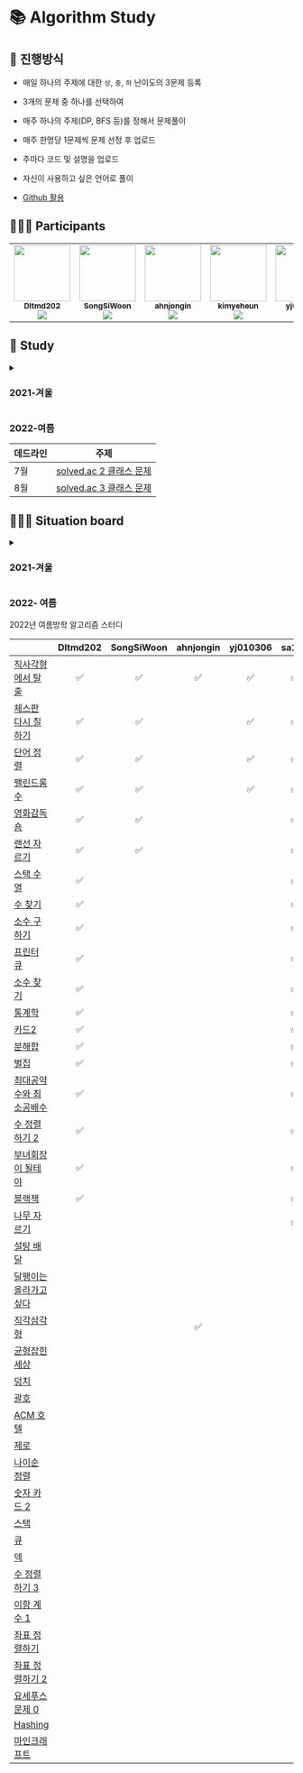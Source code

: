 # 📚 Algorithm Study

## 📄 진행방식
- 매일 하나의 주제에 대한 `상`, `중`, `하` 난이도의 3문제 등록
- 3개의 문제 중 하나를 선택하여

- 매주 하나의 주제(DP, BFS 등)를 정해서 문제풀이
- 매주 한명당 1문제씩 문제 선정 후 업로드
- 주마다 코드 및 설명을 업로드
- 자신이 사용하고 싶은 언어로 풀이
- [Github 활용](./docs)


## 🙋🏻‍♂️ Participants

<table>
  <tr>
    <td align="center"><a href="https://github.com/Dltmd202"><img src="https://avatars.githubusercontent.com/u/75921696?v=4?s=100" width="100px;" alt=""/><br /><sub><b>Dltmd202</b><br><img src="http://mazassumnida.wtf/api/mini/generate_badge?boj=bat5273" /></sub></a><br /></td>
    <td align="center"><a href="https://github.com/SongSiWoon"><img src="https://avatars.githubusercontent.com/u/82366330?v=4?s=100" width="100px;" alt=""/><br /><sub><b>SongSiWoon</b><br><img src="http://mazassumnida.wtf/api/mini/generate_badge?boj=songsi" /></sub></a><br /></td>
    <td align="center"><a href="https://github.com/ahnjongin"><img src="https://avatars.githubusercontent.com/u/80513276?v=4?s=100" width="100px;" alt=""/><br /><sub><b>ahnjongin</b><br><img src="http://mazassumnida.wtf/api/mini/generate_badge?boj=goodtime1998" /></sub></a><br /></td>
    <td align="center"><a href="https://github.com/kimyeheun"><img src="https://avatars.githubusercontent.com/u/81765156?v=4?s=100" width="100px;" alt=""/><br /><sub><b>kimyeheun</b><br><img src="http://mazassumnida.wtf/api/mini/generate_badge?boj=yeheun004" /></sub></a><br /></td>
    <td align="center"><a href="https://github.com/yj010306"><img src="https://avatars.githubusercontent.com/u/97457418?v=4?s=100" width="100px;" alt=""/><br /><sub><b>yj010306</b><br><img src="http://mazassumnida.wtf/api/mini/generate_badge?boj=skyyj123" /></sub></a><br /></td>
<td align="center"><a href="https://github.com/sa11k"><img src="https://avatars.githubusercontent.com/u/63536606?v=4?s=100" width="100px;" alt=""/><br /><sub><b>sa11k</b><br><img src="http://mazassumnida.wtf/api/mini/generate_badge?boj=sa11k" /></sub></a><br /></td>
  </tr>
</table>


## 📗 Study

<details>
<summary><h3>2021-겨울</h3></summary>

|       | 주제          |                               `상`                                |                           `중`                            |                                             `하`                                              | 비고                   |
|:------|-------------|:----------------------------------------------------------------:|:--------------------------------------------------------:|:--------------------------------------------------------------------------------------------:|----------------------|
| 01/12 |             |           [안테나](https://www.acmicpc.net/problem/18310)           |       [ATM](https://www.acmicpc.net/problem/11399)       |                        [일곱 난쟁이](https://www.acmicpc.net/problem/2309)                        |                      |
| 01/15 | 반복문         |           [보물섬](https://www.acmicpc.net/problem/2589)            |    [별 찍기 - 22](https://www.acmicpc.net/problem/10997)    |                       [별 찍기 - 7](https://www.acmicpc.net/problem/2444)                       |                      |
| 01/16 | 재귀          |        [별 찍기 - 11](https://www.acmicpc.net/problem/2448)         |    [별 찍기 - 10](https://www.acmicpc.net/problem/2447)     |                        [팩토리얼](https://www.acmicpc.net/problem/10872)                         |                      |
| 01/17 | 재귀          |        [별 찍기 - 18](https://www.acmicpc.net/problem/10993)        |    [별 찍기 - 10](https://www.acmicpc.net/problem/2447)     |                      [피보나치 수 5](https://www.acmicpc.net/problem/10870)                       |                      |
| 01/18 | 그리디         |         [행복 유치원](https://www.acmicpc.net/problem/13164)          |      [동전 0](https://www.acmicpc.net/problem/11047)       | [설탕 배달](https://www.acmicpc.net/problem/2839),  [거스름돈](https://www.acmicpc.net/problem/5585) | `하` 문제는 두 문제를 풀어주세요! |
| 01/19 | 브루트포스       |           [리모컨](https://www.acmicpc.net/problem/1107)            |    [체스판 다시 칠하기](https://www.acmicpc.net/problem/1018)    |                         [블랙잭](https://www.acmicpc.net/problem/2798)                          |                      |
| 01/20 | 백트래킹        |            [비숍](https://www.acmicpc.net/problem/1799)            |    [N과 M (10)](https://www.acmicpc.net/problem/15664)    |                      [N과 M (1)](https://www.acmicpc.net/problem/15649)                       |                      |
| 01/21 | DP          |         [평범한 배낭](https://www.acmicpc.net/problem/12865)          |       [타일링](https://www.acmicpc.net/problem/1793)        |                       [피보나치 함수](https://www.acmicpc.net/problem/1003)                        |                      |
| 01/22 | 자료구조-스택     |            [탑](https://www.acmicpc.net/problem/2493)             |        [괄호](https://www.acmicpc.net/problem/9012)        |                         [스택](https://www.acmicpc.net/problem/10828)                          |                      |
| 01/24 | 자료구조-큐      | [Condition of deep sleep](https://www.acmicpc.net/problem/11577) |       [트럭](https://www.acmicpc.net/problem/13335)        |                         [큐 2](https://www.acmicpc.net/problem/18258)                         |                      |
| 01/25 | 그래프         |            [로봇](https://www.acmicpc.net/problem/1726)            |       [토마토](https://www.acmicpc.net/problem/7576)        |                       [DFS와 BFS](https://www.acmicpc.net/problem/1260)                       |                      |
| 01/26 | 백트래킹        |          [캠프준비](https://www.acmicpc.net/problem/16938)           |    [연산자 끼워넣기](https://www.acmicpc.net/problem/14888)     |                      [N과 M (10)](https://www.acmicpc.net/problem/15664)                      |                      |
| 01/27 | DP          |           [합분해](https://www.acmicpc.net/problem/2225)            |     [2xn 타일링](https://www.acmicpc.net/problem/11726)     |                        [계단 오르기](https://www.acmicpc.net/problem/2579)                        |                      |
| 01/28 | 자료구조-우선순위 큐 |         [카드 정렬하기](https://www.acmicpc.net/problem/1715)          |    [이중 우선순위 큐](https://www.acmicpc.net/problem/7662)     |                         [최소 힙](https://www.acmicpc.net/problem/1927)                         |                      |
| 01/29 | 그래프 탐색      |         [욕심쟁이 판다](https://www.acmicpc.net/problem/1937)          |     [나이트의 이동](https://www.acmicpc.net/problem/7562)      |                        [미로 탐색](https://www.acmicpc.net/problem/2178)                         |                      |
| 02/04 | 이분 탐색       |          [K번째 수](https://www.acmicpc.net/problem/1300)           |     [숫자 카드 2](https://www.acmicpc.net/problem/10816)     |                         [수 찾기](https://www.acmicpc.net/problem/1920)                         |                      |
| 02/05 | 소수 판정       |          [신기한 소수](https://www.acmicpc.net/problem/2023)          |      [소인수분해](https://www.acmicpc.net/problem/11653)      |                          [소수](https://www.acmicpc.net/problem/2581)                          |                      |
| 02/06 | 브루트포스       |          [연구소 3](https://www.acmicpc.net/problem/17142)          |     [차이를 최대로](https://www.acmicpc.net/problem/10819)     |                        [영화감독 숌](https://www.acmicpc.net/problem/1436)                        |                      |
| 02/07 | 투 포인터       |         [소수의 연속합](https://www.acmicpc.net/problem/1644)          |      [수 고르기](https://www.acmicpc.net/problem/2230)       |                        [두 수의 합](https://www.acmicpc.net/problem/3273)                        |                      |
| 02/08 | DP          |        [행렬 곱셈 순서](https://www.acmicpc.net/problem/11049)         | [가장 긴 감소하는 부분 수열](https://www.acmicpc.net/problem/11722) |                        [계단 오르기](https://www.acmicpc.net/problem/2579)                        |                      |
| 02/09 | 최단거리 - 다익스트라 |        [미확인 도착지](https://www.acmicpc.net/problem/9370)         | [최소비용 구하기](https://www.acmicpc.net/problem/1916) |                        [최단경로](https://www.acmicpc.net/problem/1753)                        |                      |
| 02/10 | 분리집합      |        [선분 그룹](https://www.acmicpc.net/problem/2162)         | [중량제한](https://www.acmicpc.net/problem/1939) |                        [집합의 표현](https://www.acmicpc.net/problem/1717)                        |                      |

</details>

### 2022-여름

| 데드라인 | 주제                                              |
|------|-------------------------------------------------|
 | 7월   | [solved.ac 2 클래스 문제](https://solved.ac/class/2) | 
 | 8월   | [solved.ac 3 클래스 문제](https://solved.ac/class/3) | 


## 🧑🏽‍💻 Situation board
<details>
<summary><h3>2021-겨울</h3></summary>
<table>
  <thead>
    <th></th>
    <th><a href="https://github.com/Dltmd202">Dltmd202</a></th>
    <th><a href="https://github.com/SongSiWoon">SongSiWoon</a></th>
    <th><a href="https://github.com/ahnjongin">ahnjongin</a></th>
    <th><a href="https://github.com/kimyeheun">kimyeheun</a></th>
    <th><a href="https://github.com/yj010306">yj010306</a></th>
    <th><a href="https://github.com/sa11k">sa11k</a></th>
  </thead>
<tbody>
  <tr>
    <td rowspan=4>01/15</td>
  </tr>
  <tr>
    <td><a href="src/BaekJoon/Dltmd202/2589/Main.java">Java</a></td>
    <td></td>
    <td></td>
    <td></td>
    <td></td>
    <td></td>
  </tr>
  <tr>
    <td><a href="src/BaekJoon/Dltmd202/10997/Main.java">Java</a></td>
    <td><a href="src/BaekJoon/SongSiWoon/10997/main.py">Python</a></td>
    <td></td>
    <td></td>
    <td></td>
    <td></td>
  </tr>
  <tr>
    <td></td>
    <td><a href="src/BaekJoon/SongSiWoon/2444/Main.java">Java</a></td>
    <td><a href="src/BaekJoon/ahnjongin/2444/main.py">Python</a></td>
    <td><a href="src/BaekJoon/kimyeheun/2444/main.py">Python</a></td>
    <td><a href="src/BaekJoon/yj010306/2444/main.cpp">C++</a></td>
    <td><a href="src/BaekJoon/sa11k/2442/Main.java">Java</a></td>
  </tr>
  <tr>
    <td rowspan=4>01/16</td>
  </tr>
  <tr>
    <td><a href="src/BaekJoon/Dltmd202/2448/Main.java">Java</a></td>
    <td><a href="src/BaekJoon/SongSiWoon/2448/main.py">Python</a></td>
    <td></td>
    <td></td>
    <td></td>
    <td></td>
  </tr>
  <tr>
    <td><a href="src/BaekJoon/Dltmd202/2447/Main.java">Java</a>, <a href="src/BaekJoon/Dltmd202/2447/main.py">Python</a></td>
    <td></td>
    <td></td>
    <td></td>
    <td></td>
    <td></td>
  </tr>
  <tr>
    <td></td>
    <td></td>
    <td><a href="src/BaekJoon/ahnjongin/10872/main.py">Python</a></td>
    <td><a href="src/BaekJoon/kimyeheun/10872/main.py">Python</a></td>
    <td><a href="src/BaekJoon/yj010306/10872/main.cpp">C++</a></td>
    <td><a href="src/BaekJoon/sa11k/10872/Main.java">Java</a></td>
  </tr>
  <tr>
    <td rowspan=4>01/17</td>
  </tr>
  <tr>
    <td><a href="src/BaekJoon/Dltmd202/10993/Main.java">Java</a></td>
    <td><a href="src/BaekJoon/SongSiWoon/10993/main.py">Python</a></td>
    <td></td>
    <td></td>
    <td></td>
    <td></td>
  </tr>
  <tr>
    <td><a href="src/BaekJoon/Dltmd202/2447/Main.java">Java</a>, <a href="src/BaekJoon/Dltmd202/2447/main.py">Python</a></td>
    <td><a href="src/BaekJoon/SongSiWoon/2447/Main.java">Java</a></td>
    <td></td>
    <td><a href="src/BaekJoon/kimyeheun/2447/main.py">Python</a></td>
    <td></td>
    <td></td>
  </tr>
  <tr inf="10870">
    <td></td>
    <td></td>
    <td><a href="src/BaekJoon/ahnjongin/10870/main.py">Python</a></td>
    <td></td>
    <td><a href="src/BaekJoon/yj010306/10870/main.cpp">C++</a></td>
    <td><a href="src/BaekJoon/sa11k/10870/Main.java">Java</a></td>
  </tr>
  <tr>
    <td rowspan=4>01/18</td>
  </tr>
  <tr>
    <td><a href="src/BaekJoon/Dltmd202/13164/Main.java">Java</a></td>
    <td></td>
    <td><a href="src/BaekJoon/ahnjongin/13164/main.py">Python</a></td>
    <td></td>
    <td></td>
    <td></td>
  </tr>
  <tr>
    <td></td>
    <td></td>
    <td><a href="src/BaekJoon/ahnjongin/11047/main.py">Python</a></td>
    <td><a href="src/BaekJoon/kimyeheun/11047/main.py">Python</a></td>
    <td><a href="src/BaekJoon/yj010306/11047/main.cpp">C++</a></td>
    <td><a href="src/BaekJoon/sa11k/11047/Main.java">Java</a></td>
  </tr>
  <tr>
    <td></td>
    <td><a href="src/BaekJoon/SongSiWoon/5585/main.py">Python</a></td>
    <td></td>
    <td><a href="src/BaekJoon/kimyeheun/2839/main.py">Python</a>, <a href="src/BaekJoon/kimyeheun/5585/main.py">Python</a></td>
    <td><a href="src/BaekJoon/yj010306/2839/main.cpp">C++</a>, <a href="src/BaekJoon/yj010306/5585/main.cpp">C++</a></td>
    <td><a href="src/BaekJoon/sa11k/2839/Main.java">Java</a>, <a href="src/BaekJoon/sa11k/5585/Main.java">Java</a></td>
  </tr>
  <tr>
    <td rowspan=4>01/19</td>
  </tr>
  <tr>
    <td><a href="src/BaekJoon/Dltmd202/1107/Main.java">Java</a></td>
    <td><a href="src/BaekJoon/SongSiWoon/1107/Main.java">Java</a>, <a href="src/BaekJoon/SongSiWoon/1107/main.py">Python</a>,</td>
    <td><a href="src/BaekJoon/ahnjongin/1107/main.py">Python</a></td>
    <td></td>
    <td></td>
    <td></td>
  </tr>
  <tr>
    <td></td>
    <td><a href="src/BaekJoon/SongSiWoon/1018/Main.java">Java</a></td>
    <td></td>
    <td><a href="src/BaekJoon/kimyeheun/1018/main.py">Python</a></td>
    <td></td>
    <td></td>
  </tr>
  <tr>
    <td></td>
    <td></td>
    <td></td>
    <td><a href="src/BaekJoon/kimyeheun/2798/main.py">Python</a></td>
    <td><a href="src/BaekJoon/yj010306/2798/main.cpp">C++</a></td>
    <td><a href="src/BaekJoon/sa11k/2798/Main.java">Java</a></td>
  </tr>
  <tr>
    <td rowspan=4>01/20</td>
  </tr>
  <tr>
    <td><a href="src/BaekJoon/Dltmd202/1799/Main.java">Java</a></td>
    <td><a href="src/BaekJoon/SongSiWoon/9663/Main.java">Java</a></td>
    <td></td>
    <td></td>
    <td></td>
    <td></td>
  </tr>
  <tr>
    <td></td>
    <td><a href="src/BaekJoon/SongSiWoon/15664/Main.java">Java</a></td>
    <td></td>
    <td></td>
    <td></td>
    <td></td>
  </tr>
  <tr>
    <td></td>
    <td></td>
    <td><a href="src/BaekJoon/ahnjongin/15649/main.py">Python</a></td>
    <td><a href="src/BaekJoon/kimyeheun/15649/main.py">Python</a></td>
    <td></td>
    <td></td>
  </tr>
  <tr>
    <td rowspan=4>01/21</td>
  </tr>
  <tr>
    <td><a href="src/BaekJoon/Dltmd202/12865/Main.java">Java</a></td>
    <td></td>
    <td></td>
    <td></td>
    <td></td>
    <td></td>
  </tr>
  <tr>
    <td></td>
    <td><a href="src/BaekJoon/SongSiWoon/1793/Main.java">Java</a></td>
    <td><a href="src/BaekJoon/ahnjongin/1793/main.py">Python</a></td>
    <td></td>
    <td></td>
    <td></td>
  </tr>
  <tr>
    <td></td>
    <td><a href="src/BaekJoon/SongSiWoon/1003/Main.java">Java</a></td>
    <td></td>
    <td><a href="src/BaekJoon/kimyeheun/1003/main.py">Python</a></td>
    <td><a href="src/BaekJoon/yj010306/1003/source.cpp">C++</a></td>
    <td><a href="src/BaekJoon/sa11k/1003/Main.java">Java</a></td>
  </tr>
  <tr>
    <td rowspan=4>01/22</td>
  </tr>
  <tr>
    <td><a href="src/BaekJoon/Dltmd202/2493/Main.java">Java</a></td>
    <td><a href="src/BaekJoon/SongSiWoon/2493/Main.java">Java</a></td>
    <td></td>
    <td></td>
    <td></td>
    <td></td>
  </tr>
  <tr>
    <td></td>
    <td><a href="src/BaekJoon/SongSiWoon/9012/Main.java">Java</a></td>
    <td><a href="src/BaekJoon/ahnjongin/9012/main.py">Python</a></td>
    <td></td>
    <td></td>
    <td></td>
  </tr>
  <tr>
    <td></td>
    <td></td>
    <td></td>
    <td><a href="src/BaekJoon/kimyeheun/10828/main.py">Python</a></td>
    <td><a href="src/BaekJoon/yj010306/10828/main.cpp">C++</a></td>
    <td><a href="src/BaekJoon/sa11k/10828/Main.java">Java</a></td>
  </tr>
  <tr>
    <td rowspan=4>01/24</td>
  </tr>
  <tr>
    <td>·</td>
    <td></td>
    <td></td>
    <td></td>
    <td></td>
    <td></td>
  </tr>
  <tr con="https://www.acmicpc.net/problem/13335">
    <td><a href="src/BaekJoon/Dltmd202/13335/Main.java">Java</a></td>
    <td><a href="src/BaekJoon/SongSiWoon/13335/Main.java">Java</a></td>
    <td></td>
    <td></td>
    <td></td>
    <td></td>
  </tr>
  <tr con="https://www.acmicpc.net/problem/18258">
    <td></td>
    <td></td>
    <td></td>
    <td><a href="src/BaekJoon/kimyeheun/18258/main.py">Python</a></td>
    <td></td>
    <td></td>
  </tr>
  <tr>
    <td rowspan=4>01/25</td>
  </tr>
  <tr con="https://www.acmicpc.net/problem/1726">
    <td><a href="src/BaekJoon/Dltmd202/1726/Main.java">Java</a></td>
    <td></td>
    <td></td>
    <td></td>
    <td></td>
    <td></td>
  </tr>
  <tr con="https://www.acmicpc.net/problem/7576">
    <td></td>
    <td><a href="src/BaekJoon/SongSiWoon/7576/Main.java">Java</a></td>
    <td></td>
    <td></td>
    <td></td>
    <td></td>
  </tr>
  <tr con="https://www.acmicpc.net/problem/18258">
    <td>·</td>
    <td></td>
    <td></td>
    <td></td>
    <td></td>
    <td></td>
  </tr>
  <tr>
    <td rowspan=4>01/26</td>
  </tr>
  <tr con="https://www.acmicpc.net/problem/16938">
    <td><a href="src/BaekJoon/Dltmd202/16938/Main.java">Java</a></td>
    <td></td>
    <td></td>
    <td></td>
    <td></td>
    <td></td>
  </tr>
  <tr con="https://www.acmicpc.net/problem/14888">
    <td>.</td>
    <td></td>
    <td></td>
    <td></td>
    <td></td>
    <td></td>
  </tr>
  <tr con="https://www.acmicpc.net/problem/15664">
    <td>·</td>
    <td></td>
    <td></td>
    <td></td>
    <td></td>
    <td></td>
  </tr>
  <tr>
    <td rowspan=4>01/27</td>
  </tr>
  <tr con="https://www.acmicpc.net/problem/2225">
    <td><a href="src/BaekJoon/Dltmd202/2225/Main.java">Java</a></td>
    <td></td>
    <td></td>
    <td></td>
    <td></td>
    <td></td>
  </tr>
  <tr con="https://www.acmicpc.net/problem/11726">
    <td></td>
    <td><a href="src/BaekJoon/SongSiWoon/11726/Main.java">Java</a></td>
    <td></td>
    <td></td>
    <td></td>
    <td></td>
  </tr>
  <tr con="https://www.acmicpc.net/problem/1927">
    <td>·</td>
    <td></td>
    <td></td>
    <td></td>
    <td></td>
    <td></td>
  </tr>
  <tr>
    <td rowspan=4>01/28</td>
  </tr>
  <tr con="https://www.acmicpc.net/problem/2225">
    <td><a href="src/BaekJoon/Dltmd202/1715/Main.java">Java</a></td>
    <td></td>
    <td></td>
    <td></td>
    <td></td>
    <td></td>
  </tr>
  <tr con="https://www.acmicpc.net/problem/11726">
    <td>.</td>
    <td></td>
    <td></td>
    <td></td>
    <td></td>
    <td></td>
  </tr>
  <tr con="https://www.acmicpc.net/problem/1927">
    <td>·</td>
    <td></td>
    <td></td>
    <td></td>
    <td></td>
    <td></td>
  </tr>
  <tr>
    <td rowspan=4>01/29</td>
  </tr>
  <tr con="https://www.acmicpc.net/problem/1937">
    <td><a href="src/BaekJoon/Dltmd202/1937/Main.java">Java</a></td>
    <td></td>
    <td></td>
    <td></td>
    <td></td>
    <td></td>
  </tr>
  <tr con="https://www.acmicpc.net/problem/7562">
    <td></td>
    <td><a href="src/BaekJoon/SongSiWoon/7562/Main.java">Java</a></td>
    <td></td>
    <td></td>
    <td></td>
    <td></td>
  </tr>
  <tr con="https://www.acmicpc.net/problem/2178">
    <td>·</td>
    <td></td>
    <td></td>
    <td></td>
    <td></td>
    <td></td>
  </tr>
  <tr>
    <td rowspan=4>02/04</td>
  </tr>
  <tr con="https://www.acmicpc.net/problem/1300">
    <td><a href="src/BaekJoon/Dltmd202/1300/Main.java">Java</a></td>
    <td><a href="src/BaekJoon/SongSiWoon/1300/Main.java">Java</a></td>
    <td></td>
    <td></td>
    <td></td>
    <td></td>
  </tr>
  <tr con="https://www.acmicpc.net/problem/10816">
    <td></td>
    <td><a href="src/BaekJoon/SongSiWoon/7562/Main.java">Java</a></td>
    <td></td>
    <td></td>
    <td></td>
    <td></td>
  </tr>
  <tr con="https://www.acmicpc.net/problem/1920">
    <td>·</td>
    <td></td>
    <td></td>
    <td></td>
    <td><a href="src/BaekJoon/yj010306/1920/main.cpp">C++</a></td>
    <td></td>
  </tr>

  <tr>
    <td rowspan=4>02/05</td>
  </tr>
  <tr con="https://www.acmicpc.net/problem/2023">
    <td><a href="src/BaekJoon/Dltmd202/2023/Main.java">Java</a></td>
    <td></td>
    <td></td>
    <td></td>
    <td></td>
    <td></td>
  </tr>
  <tr con="https://www.acmicpc.net/problem/10816">
    <td>.</td>
    <td></td>
    <td></td>
    <td></td>
    <td></td>
    <td><a href="src/BaekJoon/sa11k/11653/Main.java">Java</a></td>
  </tr>
  <tr con="https://www.acmicpc.net/problem/1920">
    <td>·</td>
    <td></td>
    <td></td>
    <td></td>
    <td></td>
    <td></td>
  </tr>

  <tr>
    <td rowspan=4>02/06</td>
  </tr>
  <tr con="https://www.acmicpc.net/problem/2023">
    <td><a href="src/BaekJoon/Dltmd202/17142/Main.java">Java</a></td>
    <td><a href="src/BaekJoon/SongSiWoon/17142/Main.java">Java</a></td>
    <td></td>
    <td></td>
    <td></td>
    <td></td>
  </tr>
  <tr con="https://www.acmicpc.net/problem/10816">
    <td>.</td>
    <td></td>
    <td></td>
    <td></td>
    <td></td>
    <td></td>
  </tr>
  <tr con="https://www.acmicpc.net/problem/1920">
    <td>·</td>
    <td></td>
    <td></td>
    <td></td>
    <td></td>
    <td></td>
  </tr>

<tr>
    <td rowspan=4>02/07</td>
  </tr>
  <tr con="https://www.acmicpc.net/problem/2023">
    <td><a href="src/BaekJoon/Dltmd202/1644/Main.java">Java</a></td>
    <td><a href="src/BaekJoon/SongSiWoon/17142/Main.java">Java</a></td>
    <td></td>
    <td></td>
    <td></td>
    <td></td>
  </tr>
  <tr con="https://www.acmicpc.net/problem/10816">
    <td>.</td>
    <td></td>
    <td></td>
    <td></td>
    <td></td>
    <td></td>
  </tr>
  <tr con="https://www.acmicpc.net/problem/1920">
    <td>·</td>
    <td></td>
    <td></td>
    <td></td>
    <td></td>
    <td></td>
  </tr>
</tbody>
</table>
</details>

### 2022- 여름

2022년 여름방학 알고리즘 스터디

|                                                      | Dltmd202 | SongSiWoon | ahnjongin | yj010306 | sa11k |
|------------------------------------------------------|:--------:|:----------:|:---------:|:--------:|:-----:|
| [직사각형에서 탈출](https://www.acmicpc.net/problem/1085)    |    ✅     |      ✅      |     ✅      |    ✅     |   ✅   |
| [체스판 다시 칠하기](https://www.acmicpc.net/problem/1018)   |    ✅     |      ✅      |           |    ✅     |   ✅    |
| [단어 정렬](https://www.acmicpc.net/problem/1181)        |    ✅     |        ✅   |           |    ✅     |    ✅   |
| [팰린드롬수](https://www.acmicpc.net/problem/1259)        |    ✅     |       ✅    |           |    ✅     |    ✅   |
| [영화감독 숌](https://www.acmicpc.net/problem/1436)       |    ✅     |       ✅     |           |          |    ✅   |
| [랜선 자르기](https://www.acmicpc.net/problem/1654)       |    ✅      |      ✅      |           |          |   ✅    |
| [스택 수열](https://www.acmicpc.net/problem/1874)        |     ✅     |            |           |          |   ✅    |
| [수 찾기](https://www.acmicpc.net/problem/1920)         |     ✅    |            |           |          |     ✅   |
| [소수 구하기](https://www.acmicpc.net/problem/1929)       |    ✅    |            |           |          |    ✅    |
| [프린터 큐](https://www.acmicpc.net/problem/1966)        |    ✅      |            |           |          |    ✅   |
| [소수 찾기](https://www.acmicpc.net/problem/1978)        |    ✅      |            |           |          |    ✅   |
| [통계학](https://www.acmicpc.net/problem/2108)          |     ✅     |            |           |          |    ✅   |
| [카드2](https://www.acmicpc.net/problem/2164)          |     ✅     |            |           |          |   ✅    |
| [분해합](https://www.acmicpc.net/problem/2231)          |     ✅     |            |           |          |    ✅   |
| [벌집](https://www.acmicpc.net/problem/2292)           |     ✅     |            |           |          |    ✅   |
| [최대공약수와 최소공배수](https://www.acmicpc.net/problem/2609) |    ✅      |            |           |          |   ✅    |
| [수 정렬하기 2](https://www.acmicpc.net/problem/2751)     |      ✅    |            |           |          |   ✅    |
| [부녀회장이 될테야](https://www.acmicpc.net/problem/2775)    |     ✅     |            |           |          |    ✅   |
| [블랙잭](https://www.acmicpc.net/problem/2798)          |    ✅      |            |           |          |    ✅   |
| [나무 자르기](https://www.acmicpc.net/problem/2805)       |          |            |           |          |    ✅   |
| [설탕 배달](https://www.acmicpc.net/problem/2839)        |          |            |           |          |       |
| [달팽이는 올라가고 싶다](https://www.acmicpc.net/problem/2869) |          |            |           |          |       |
| [직각삼각형](https://www.acmicpc.net/problem/4153)        |          |            |     ✅      |          |       |
| [균형잡힌 세상](https://www.acmicpc.net/problem/4949)      |          |            |           |          |       |
| [덩치](https://www.acmicpc.net/problem/7568)           |          |            |           |          |       |
| [괄호](https://www.acmicpc.net/problem/9012)           |          |            |           |          |       |
| [ACM 호텔](https://www.acmicpc.net/problem/10250)      |          |            |           |          |       |
| [제로](https://www.acmicpc.net/problem/10773)          |          |            |           |          |       |
| [나이순 정렬](https://www.acmicpc.net/problem/10814)      |          |            |           |          |       |
| [숫자 카드 2](https://www.acmicpc.net/problem/10816)     |          |            |           |          |       |
| [스택](https://www.acmicpc.net/problem/10828)          |          |            |           |          |       |
| [큐](https://www.acmicpc.net/problem/10845)           |          |            |           |          |       |
| [덱](https://www.acmicpc.net/problem/10866)           |          |            |           |          |       |
| [수 정렬하기 3](https://www.acmicpc.net/problem/10989)    |          |            |           |          |       |
| [이항 계수 1](https://www.acmicpc.net/problem/11050)     |          |            |           |          |       |
| [좌표 정렬하기](https://www.acmicpc.net/problem/11650)     |          |            |           |          |       |
| [좌표 정렬하기 2](https://www.acmicpc.net/problem/11651)   |          |            |           |          |       |
| [요세푸스 문제 0](https://www.acmicpc.net/problem/11866)   |          |            |           |          |       |
| [Hashing](https://www.acmicpc.net/problem/15829)     |          |            |           |          |       |
| [마인크래프트](https://www.acmicpc.net/problem/18111)      |          |            |           |          |       |


